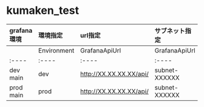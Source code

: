 # kumaken_test

   |grafana環境|環境指定|url指定|サブネット指定|セキュリティグループ指定|備考|
   |:----|:----|:----|:----|:----|:----|
   ||Environment|GrafanaApiUrl|GrafanaApiUrl|GrafanaSubnetId|GrafanaSecurityGroupId|key名|
   |:----|:----|:----|:----|:----|:----|
   | dev main | dev | http://XX.XX.XX.XX/api/ | subnet-XXXXXX | sg-XXXXXX |デフォルト値|
   | prod main | prod | http://XX.XX.XX.XX/api/ | subnet-XXXXXX | sg-XXXXXX ||

